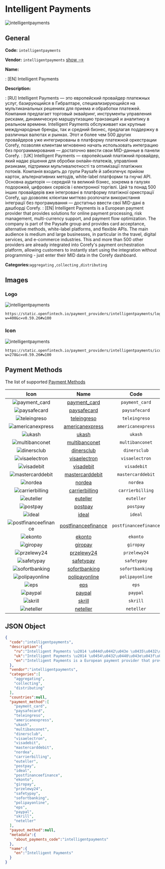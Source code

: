 
# Intelligent Payments 
![intelligentpayments](https://static.openfintech.io/payment_providers/intelligentpayments/logo.png?w=400&c=v0.59.26#w100)  

## General 
 
**Code:** `intelligentpayments` 
 
**Vendor:** `intelligentpayments` [show -->](/vendors/intelligentpayments/) 
 
**Name:** 
 
:	[EN] Intelligent Payments 
 
**Description:** 
 
: [RU] Intelligent Payments — это европейский провайдер платежных услуг, базирующийся в Гибралтаре, специализирующийся на мультиканальных решениях для приема и обработки платежей. Компания предлагает торговый эквайринг, инструменты управления рисками, динамическую маршрутизацию транзакций и аналитику в реальном времени. Intelligent Payments обслуживает как крупные международные бренды, так и средний бизнес, предлагая поддержку в различных валютах и рынках. Этот и более чем 500 других провайдеров уже интегрированы в платформу платежной оркестрации Corefy, позволяя клиентам мгновенно начать использовать интеграцию без программирования — достаточно ввести свои MID-данные в панели Corefy. 
: [UK] Intelligent Payments — європейський платіжний провайдер, який надає рішення для обробки онлайн-платежів, управління ризиками, підтримки мультивалютності та оптимізації платіжних потоків. Компанія входить до групи Paysafe й забезпечує прийом карток, альтернативних методів, white-label платформи та гнучкі API. Основна аудиторія — середній та великий бізнес, зокрема в галузях подорожей, цифрових сервісів і електронної торгівлі. Цей та понад 500 інших провайдерів вже інтегровані в платформу платіжної оркестрації Corefy, що дозволяє клієнтам миттєво розпочати використання інтеграції без програмування — достатньо ввести свої MID-дані в дашборді Corefy. 
: [EN] Intelligent Payments is a European payment provider that provides solutions for online payment processing, risk management, multi-currency support, and payment flow optimization. The company is part of the Paysafe group and provides card acceptance, alternative methods, white-label platforms, and flexible APIs. The main audience is medium and large businesses, in particular in the travel, digital services, and e-commerce industries. This and more than 500 other providers are already integrated into Corefy's payment orchestration platform, allowing customers to instantly start using the integration without programming - just enter their MID data in the Corefy dashboard. 
 
**Categories:**`aggregating` ,`collecting` ,`distributing` 
 

## Images 

### Logo 
 
![intelligentpayments](https://static.openfintech.io/payment_providers/intelligentpayments/logo.png?w=400&c=v0.59.26#w100)  

```
https://static.openfintech.io/payment_providers/intelligentpayments/logo.png?w=400&c=v0.59.26#w100
```  

### Icon 
 
![intelligentpayments](https://static.openfintech.io/payment_providers/intelligentpayments/icon.png?w=278&c=v0.59.26#w100)  

```
https://static.openfintech.io/payment_providers/intelligentpayments/icon.png?w=278&c=v0.59.26#w100
```  

## Payment Methods 
 
The list of supported [Payment Methods](/payment-methods/) 

|Icon|Name|Code| 
|:---:|:---:|:---:| 
|![payment_card](https://static.openfintech.io/payment_methods/payment_card/icon.svg?w=278&c=v0.59.26#w100) |[payment_card](/payment-methods/payment_card/)|`payment_card`| 
|![paysafecard](https://static.openfintech.io/payment_methods/paysafecard/icon.svg?w=278&c=v0.59.26#w100) |[paysafecard](/payment-methods/paysafecard/)|`paysafecard`| 
|![teleingreso](https://static.openfintech.io/payment_methods/teleingreso/icon.png?w=278&c=v0.59.26#w100) |[teleingreso](/payment-methods/teleingreso/)|`teleingreso`| 
|![americanexpress](https://static.openfintech.io/payment_methods/americanexpress/icon.svg?w=278&c=v0.59.26#w100) |[americanexpress](/payment-methods/americanexpress/)|`americanexpress`| 
|![ukash](https://static.openfintech.io/payment_methods/ukash/icon.png?w=278&c=v0.59.26#w100) |[ukash](/payment-methods/ukash/)|`ukash`| 
|![multibanconet](https://static.openfintech.io/payment_methods/multibanconet/icon.png?w=278&c=v0.59.26#w100) |[multibanconet](/payment-methods/multibanconet/)|`multibanconet`| 
|![dinersclub](https://static.openfintech.io/payment_methods/dinersclub/icon.svg?w=278&c=v0.59.26#w100) |[dinersclub](/payment-methods/dinersclub/)|`dinersclub`| 
|![visaelectron](https://static.openfintech.io/payment_methods/visaelectron/icon.png?w=278&c=v0.59.26#w100) |[visaelectron](/payment-methods/visaelectron/)|`visaelectron`| 
|![visadebit](https://static.openfintech.io/payment_methods/visadebit/icon.png?w=278&c=v0.59.26#w100) |[visadebit](/payment-methods/visadebit/)|`visadebit`| 
|![mastercarddebit](https://static.openfintech.io/payment_methods/mastercarddebit/icon.png?w=278&c=v0.59.26#w100) |[mastercarddebit](/payment-methods/mastercarddebit/)|`mastercarddebit`| 
|![nordea](https://static.openfintech.io/payment_methods/nordea/icon.png?w=278&c=v0.59.26#w100) |[nordea](/payment-methods/nordea/)|`nordea`| 
|![carrierbilling](https://static.openfintech.io/payment_methods/carrierbilling/icon.png?w=278&c=v0.59.26#w100) |[carrierbilling](/payment-methods/carrierbilling/)|`carrierbilling`| 
|![euteller](https://static.openfintech.io/payment_methods/euteller/icon.png?w=278&c=v0.59.26#w100) |[euteller](/payment-methods/euteller/)|`euteller`| 
|![postpay](https://static.openfintech.io/payment_methods/postpay/icon.png?w=278&c=v0.59.26#w100) |[postpay](/payment-methods/postpay/)|`postpay`| 
|![ideal](https://static.openfintech.io/payment_methods/ideal/icon.svg?w=278&c=v0.59.26#w100) |[ideal](/payment-methods/ideal/)|`ideal`| 
|![postfinanceefinance](https://static.openfintech.io/payment_methods/postfinanceefinance/icon.png?w=278&c=v0.59.26#w100) |[postfinanceefinance](/payment-methods/postfinanceefinance/)|`postfinanceefinance`| 
|![ekonto](https://static.openfintech.io/payment_methods/ekonto/icon.png?w=278&c=v0.59.26#w100) |[ekonto](/payment-methods/ekonto/)|`ekonto`| 
|![giropay](https://static.openfintech.io/payment_methods/giropay/icon.svg?w=278&c=v0.59.26#w100) |[giropay](/payment-methods/giropay/)|`giropay`| 
|![przelewy24](https://static.openfintech.io/payment_methods/przelewy24/icon.png?w=278&c=v0.59.26#w100) |[przelewy24](/payment-methods/przelewy24/)|`przelewy24`| 
|![safetypay](https://static.openfintech.io/payment_methods/safetypay/icon.png?w=278&c=v0.59.26#w100) |[safetypay](/payment-methods/safetypay/)|`safetypay`| 
|![sofortbanking](https://static.openfintech.io/payment_methods/sofortbanking/icon.svg?w=278&c=v0.59.26#w100) |[sofortbanking](/payment-methods/sofortbanking/)|`sofortbanking`| 
|![polipayonline](https://static.openfintech.io/payment_methods/polipayonline/icon.png?w=278&c=v0.59.26#w100) |[polipayonline](/payment-methods/polipayonline/)|`polipayonline`| 
|![eps](https://static.openfintech.io/payment_methods/eps/icon.png?w=278&c=v0.59.26#w100) |[eps](/payment-methods/eps/)|`eps`| 
|![paypal](https://static.openfintech.io/payment_methods/paypal/icon.svg?w=278&c=v0.59.26#w100) |[paypal](/payment-methods/paypal/)|`paypal`| 
|![skrill](https://static.openfintech.io/payment_methods/skrill/icon.svg?w=278&c=v0.59.26#w100) |[skrill](/payment-methods/skrill/)|`skrill`| 
|![neteller](https://static.openfintech.io/payment_methods/neteller/icon.png?w=278&c=v0.59.26#w100) |[neteller](/payment-methods/neteller/)|`neteller`| 
 

## JSON Object 

```json
{
  "code":"intelligentpayments",
  "description":{
    "ru":"Intelligent Payments \u2014 \u044d\u0442\u043e \u0435\u0432\u0440\u043e\u043f\u0435\u0439\u0441\u043a\u0438\u0439 \u043f\u0440\u043e\u0432\u0430\u0439\u0434\u0435\u0440 \u043f\u043b\u0430\u0442\u0435\u0436\u043d\u044b\u0445 \u0443\u0441\u043b\u0443\u0433, \u0431\u0430\u0437\u0438\u0440\u0443\u044e\u0449\u0438\u0439\u0441\u044f \u0432 \u0413\u0438\u0431\u0440\u0430\u043b\u0442\u0430\u0440\u0435, \u0441\u043f\u0435\u0446\u0438\u0430\u043b\u0438\u0437\u0438\u0440\u0443\u044e\u0449\u0438\u0439\u0441\u044f \u043d\u0430 \u043c\u0443\u043b\u044c\u0442\u0438\u043a\u0430\u043d\u0430\u043b\u044c\u043d\u044b\u0445 \u0440\u0435\u0448\u0435\u043d\u0438\u044f\u0445 \u0434\u043b\u044f \u043f\u0440\u0438\u0435\u043c\u0430 \u0438 \u043e\u0431\u0440\u0430\u0431\u043e\u0442\u043a\u0438 \u043f\u043b\u0430\u0442\u0435\u0436\u0435\u0439. \u041a\u043e\u043c\u043f\u0430\u043d\u0438\u044f \u043f\u0440\u0435\u0434\u043b\u0430\u0433\u0430\u0435\u0442 \u0442\u043e\u0440\u0433\u043e\u0432\u044b\u0439 \u044d\u043a\u0432\u0430\u0439\u0440\u0438\u043d\u0433, \u0438\u043d\u0441\u0442\u0440\u0443\u043c\u0435\u043d\u0442\u044b \u0443\u043f\u0440\u0430\u0432\u043b\u0435\u043d\u0438\u044f \u0440\u0438\u0441\u043a\u0430\u043c\u0438, \u0434\u0438\u043d\u0430\u043c\u0438\u0447\u0435\u0441\u043a\u0443\u044e \u043c\u0430\u0440\u0448\u0440\u0443\u0442\u0438\u0437\u0430\u0446\u0438\u044e \u0442\u0440\u0430\u043d\u0437\u0430\u043a\u0446\u0438\u0439 \u0438 \u0430\u043d\u0430\u043b\u0438\u0442\u0438\u043a\u0443 \u0432 \u0440\u0435\u0430\u043b\u044c\u043d\u043e\u043c \u0432\u0440\u0435\u043c\u0435\u043d\u0438. Intelligent Payments \u043e\u0431\u0441\u043b\u0443\u0436\u0438\u0432\u0430\u0435\u0442 \u043a\u0430\u043a \u043a\u0440\u0443\u043f\u043d\u044b\u0435 \u043c\u0435\u0436\u0434\u0443\u043d\u0430\u0440\u043e\u0434\u043d\u044b\u0435 \u0431\u0440\u0435\u043d\u0434\u044b, \u0442\u0430\u043a \u0438 \u0441\u0440\u0435\u0434\u043d\u0438\u0439 \u0431\u0438\u0437\u043d\u0435\u0441, \u043f\u0440\u0435\u0434\u043b\u0430\u0433\u0430\u044f \u043f\u043e\u0434\u0434\u0435\u0440\u0436\u043a\u0443 \u0432 \u0440\u0430\u0437\u043b\u0438\u0447\u043d\u044b\u0445 \u0432\u0430\u043b\u044e\u0442\u0430\u0445 \u0438 \u0440\u044b\u043d\u043a\u0430\u0445. \u042d\u0442\u043e\u0442 \u0438 \u0431\u043e\u043b\u0435\u0435 \u0447\u0435\u043c 500 \u0434\u0440\u0443\u0433\u0438\u0445 \u043f\u0440\u043e\u0432\u0430\u0439\u0434\u0435\u0440\u043e\u0432 \u0443\u0436\u0435 \u0438\u043d\u0442\u0435\u0433\u0440\u0438\u0440\u043e\u0432\u0430\u043d\u044b \u0432 \u043f\u043b\u0430\u0442\u0444\u043e\u0440\u043c\u0443 \u043f\u043b\u0430\u0442\u0435\u0436\u043d\u043e\u0439 \u043e\u0440\u043a\u0435\u0441\u0442\u0440\u0430\u0446\u0438\u0438 Corefy, \u043f\u043e\u0437\u0432\u043e\u043b\u044f\u044f \u043a\u043b\u0438\u0435\u043d\u0442\u0430\u043c \u043c\u0433\u043d\u043e\u0432\u0435\u043d\u043d\u043e \u043d\u0430\u0447\u0430\u0442\u044c \u0438\u0441\u043f\u043e\u043b\u044c\u0437\u043e\u0432\u0430\u0442\u044c \u0438\u043d\u0442\u0435\u0433\u0440\u0430\u0446\u0438\u044e \u0431\u0435\u0437 \u043f\u0440\u043e\u0433\u0440\u0430\u043c\u043c\u0438\u0440\u043e\u0432\u0430\u043d\u0438\u044f \u2014 \u0434\u043e\u0441\u0442\u0430\u0442\u043e\u0447\u043d\u043e \u0432\u0432\u0435\u0441\u0442\u0438 \u0441\u0432\u043e\u0438 MID-\u0434\u0430\u043d\u043d\u044b\u0435 \u0432 \u043f\u0430\u043d\u0435\u043b\u0438 Corefy.",
    "uk":"Intelligent Payments \u2014 \u0454\u0432\u0440\u043e\u043f\u0435\u0439\u0441\u044c\u043a\u0438\u0439 \u043f\u043b\u0430\u0442\u0456\u0436\u043d\u0438\u0439 \u043f\u0440\u043e\u0432\u0430\u0439\u0434\u0435\u0440, \u044f\u043a\u0438\u0439 \u043d\u0430\u0434\u0430\u0454 \u0440\u0456\u0448\u0435\u043d\u043d\u044f \u0434\u043b\u044f \u043e\u0431\u0440\u043e\u0431\u043a\u0438 \u043e\u043d\u043b\u0430\u0439\u043d-\u043f\u043b\u0430\u0442\u0435\u0436\u0456\u0432, \u0443\u043f\u0440\u0430\u0432\u043b\u0456\u043d\u043d\u044f \u0440\u0438\u0437\u0438\u043a\u0430\u043c\u0438, \u043f\u0456\u0434\u0442\u0440\u0438\u043c\u043a\u0438 \u043c\u0443\u043b\u044c\u0442\u0438\u0432\u0430\u043b\u044e\u0442\u043d\u043e\u0441\u0442\u0456 \u0442\u0430 \u043e\u043f\u0442\u0438\u043c\u0456\u0437\u0430\u0446\u0456\u0457 \u043f\u043b\u0430\u0442\u0456\u0436\u043d\u0438\u0445 \u043f\u043e\u0442\u043e\u043a\u0456\u0432. \u041a\u043e\u043c\u043f\u0430\u043d\u0456\u044f \u0432\u0445\u043e\u0434\u0438\u0442\u044c \u0434\u043e \u0433\u0440\u0443\u043f\u0438 Paysafe \u0439 \u0437\u0430\u0431\u0435\u0437\u043f\u0435\u0447\u0443\u0454 \u043f\u0440\u0438\u0439\u043e\u043c \u043a\u0430\u0440\u0442\u043e\u043a, \u0430\u043b\u044c\u0442\u0435\u0440\u043d\u0430\u0442\u0438\u0432\u043d\u0438\u0445 \u043c\u0435\u0442\u043e\u0434\u0456\u0432, white-label \u043f\u043b\u0430\u0442\u0444\u043e\u0440\u043c\u0438 \u0442\u0430 \u0433\u043d\u0443\u0447\u043a\u0456 API. \u041e\u0441\u043d\u043e\u0432\u043d\u0430 \u0430\u0443\u0434\u0438\u0442\u043e\u0440\u0456\u044f \u2014 \u0441\u0435\u0440\u0435\u0434\u043d\u0456\u0439 \u0442\u0430 \u0432\u0435\u043b\u0438\u043a\u0438\u0439 \u0431\u0456\u0437\u043d\u0435\u0441, \u0437\u043e\u043a\u0440\u0435\u043c\u0430 \u0432 \u0433\u0430\u043b\u0443\u0437\u044f\u0445 \u043f\u043e\u0434\u043e\u0440\u043e\u0436\u0435\u0439, \u0446\u0438\u0444\u0440\u043e\u0432\u0438\u0445 \u0441\u0435\u0440\u0432\u0456\u0441\u0456\u0432 \u0456 \u0435\u043b\u0435\u043a\u0442\u0440\u043e\u043d\u043d\u043e\u0457 \u0442\u043e\u0440\u0433\u0456\u0432\u043b\u0456. \u0426\u0435\u0439 \u0442\u0430 \u043f\u043e\u043d\u0430\u0434 500 \u0456\u043d\u0448\u0438\u0445 \u043f\u0440\u043e\u0432\u0430\u0439\u0434\u0435\u0440\u0456\u0432 \u0432\u0436\u0435 \u0456\u043d\u0442\u0435\u0433\u0440\u043e\u0432\u0430\u043d\u0456 \u0432 \u043f\u043b\u0430\u0442\u0444\u043e\u0440\u043c\u0443 \u043f\u043b\u0430\u0442\u0456\u0436\u043d\u043e\u0457 \u043e\u0440\u043a\u0435\u0441\u0442\u0440\u0430\u0446\u0456\u0457 Corefy, \u0449\u043e \u0434\u043e\u0437\u0432\u043e\u043b\u044f\u0454 \u043a\u043b\u0456\u0454\u043d\u0442\u0430\u043c \u043c\u0438\u0442\u0442\u0454\u0432\u043e \u0440\u043e\u0437\u043f\u043e\u0447\u0430\u0442\u0438 \u0432\u0438\u043a\u043e\u0440\u0438\u0441\u0442\u0430\u043d\u043d\u044f \u0456\u043d\u0442\u0435\u0433\u0440\u0430\u0446\u0456\u0457 \u0431\u0435\u0437 \u043f\u0440\u043e\u0433\u0440\u0430\u043c\u0443\u0432\u0430\u043d\u043d\u044f \u2014 \u0434\u043e\u0441\u0442\u0430\u0442\u043d\u044c\u043e \u0432\u0432\u0435\u0441\u0442\u0438 \u0441\u0432\u043e\u0457 MID-\u0434\u0430\u043d\u0456 \u0432 \u0434\u0430\u0448\u0431\u043e\u0440\u0434\u0456 Corefy.",
    "en":"Intelligent Payments is a European payment provider that provides solutions for online payment processing, risk management, multi-currency support, and payment flow optimization. The company is part of the Paysafe group and provides card acceptance, alternative methods, white-label platforms, and flexible APIs. The main audience is medium and large businesses, in particular in the travel, digital services, and e-commerce industries. This and more than 500 other providers are already integrated into Corefy's payment orchestration platform, allowing customers to instantly start using the integration without programming - just enter their MID data in the Corefy dashboard."
  },
  "vendor":"intelligentpayments",
  "categories":[
    "aggregating",
    "collecting",
    "distributing"
  ],
  "countries":null,
  "payment_method":[
    "payment_card",
    "paysafecard",
    "teleingreso",
    "americanexpress",
    "ukash",
    "multibanconet",
    "dinersclub",
    "visaelectron",
    "visadebit",
    "mastercarddebit",
    "nordea",
    "carrierbilling",
    "euteller",
    "postpay",
    "ideal",
    "postfinanceefinance",
    "ekonto",
    "giropay",
    "przelewy24",
    "safetypay",
    "sofortbanking",
    "polipayonline",
    "eps",
    "paypal",
    "skrill",
    "neteller"
  ],
  "payout_method":null,
  "metadata":{
    "about_payments_code":"intelligentpayments"
  },
  "name":{
    "en":"Intelligent Payments"
  }
}
```  

